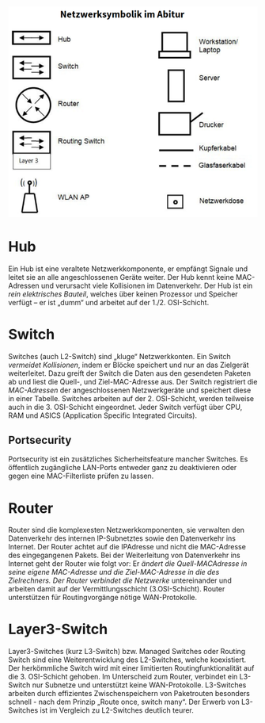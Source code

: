 ![](../_Medien/Netzwerkkomponenten_Abitur.png)

# Hub
Ein Hub ist eine veraltete Netzwerkkomponente, er empfängt Signale und leitet sie an alle angeschlossenen Geräte weiter. Der Hub kennt keine MAC-Adressen und verursacht viele Kollisionen im Datenverkehr. Der Hub ist ein *rein elektrisches Bauteil*, welches über keinen Prozessor und Speicher verfügt – er ist „dumm“ und arbeitet auf der 1./2. OSI-Schicht.

# Switch
Switches (auch L2-Switch) sind „kluge“ Netzwerkkonten. Ein Switch *vermeidet Kollisionen*, indem er Blöcke speichert und nur an das Zielgerät weiterleitet. Dazu greift der Switch die Daten aus den gesendeten Paketen ab und liest die Quell-, und Ziel-MAC-Adresse aus. Der Switch registriert die *MAC-Adressen* der angeschlossenen Netzwerkgeräte und speichert diese in einer Tabelle. Switches arbeiten auf der 2. OSI-Schicht, werden teilweise auch in die 3. OSI-Schicht eingeordnet. Jeder Switch verfügt über CPU, RAM und ASICS (Application Specific Integrated Circuits).

## Portsecurity
Portsecurity ist ein zusätzliches Sicherheitsfeature mancher Switches. Es öffentlich zugängliche LAN-Ports entweder ganz zu deaktivieren oder gegen eine MAC-Filterliste prüfen zu lassen.

# Router
Router sind die komplexesten Netzwerkkomponenten, sie verwalten den Datenverkehr des internen IP-Subnetztes sowie den Datenverkehr ins Internet. Der Router achtet auf die IPAdresse und nicht die MAC-Adresse des eingegangenen Pakets. Bei der Weiterleitung von Datenverkehr ins Internet geht der Router wie folgt vor: Er *ändert die Quell-MACAdresse in seine eigene MAC-Adresse und die Ziel-MAC-Adresse in die des Zielrechners. Der Router verbindet die Netzwerke* untereinander und arbeiten damit auf der Vermittlungsschicht (3.OSI-Schicht). Router unterstützen für Routingvorgänge nötige WAN-Protokolle.

# Layer3-Switch
Layer3-Switches (kurz L3-Switch) bzw. Managed Switches oder Routing Switch sind eine Weiterentwicklung des L2-Switches, welche koexistiert. Der herkömmliche Switch wird mit einer limitierten Routingfunktionalität auf die 3. OSI-Schicht gehoben. Im Unterscheid zum Router, verbindet ein L3-Switch nur Subnetze und unterstützt keine WAN-Protokolle. L3-Switches arbeiten durch effizientes Zwischenspeichern von Paketrouten besonders schnell - nach dem Prinzip „Route once, switch many“. Der Erwerb von L3-Switches ist im Vergleich zu L2-Switches deutlich teurer.

